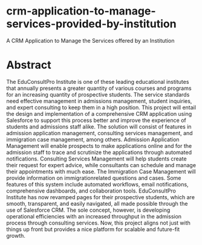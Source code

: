 # crm-application-to-manage-services-provided-by-institution
A CRM Application to Manage the Services offered by an Institution 

# Abstract 
 
The EduConsultPro Institute is one of these leading educational institutes that annually presents a greater quantity of various courses and programs for an increasing quantity of prospective students. The service standards need effective management in admissions management, student inquiries, and expert consulting to keep them in a high position. This project will entail the design and implementation of a comprehensive CRM application using Salesforce to support this process better and improve the experience of students and admissions staff alike. The solution will consist of features in admission application management, consulting services management, and immigration case management, among others. Admission Application Management will enable prospects to make applications online and for the admission staff to trace and scrutinize the applications through automated notifications. Consulting Services Management will help students create their request for expert advice, while consultants can schedule and manage their appointments with much ease. The Immigration Case Management will provide information on immigrationrelated questions and cases. Some features of this system include automated workflows, email notifications, comprehensive dashboards, and collaboration tools. EduConsultPro Institute has now revamped pages for their prospective students, which are smooth, transparent, and easily navigated, all made possible through the use of Salesforce CRM. The sole concept, however, is developing operational efficiencies with an increased throughput in the admission process through consulting services. Now, this project aligns not just with things up front but provides a nice platform for scalable and future-fit growth. 
